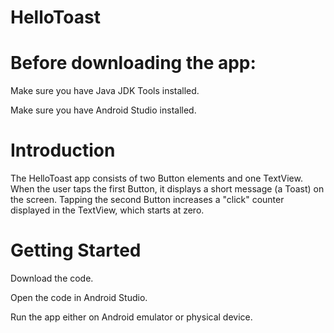 # HelloToast

# Before downloading the app:

Make sure you have Java JDK Tools installed. 

Make sure you have Android Studio installed.

# Introduction

The HelloToast app consists of two Button elements and one TextView. When the user taps the first Button, it displays a short message (a Toast) on the screen. Tapping the second Button increases a "click" counter displayed in the TextView, which starts at zero.

# Getting Started

Download the code.

Open the code in Android Studio.

Run the app either on Android emulator or physical device.
